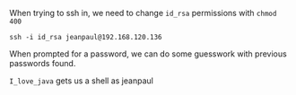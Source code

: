 When trying to ssh in, we need to change `id_rsa` permissions with `chmod 400`

`ssh -i id_rsa jeanpaul@192.168.120.136`

When prompted for a password, we can do some guesswork with previous passwords found.

`I_love_java` gets us a shell as jeanpaul

